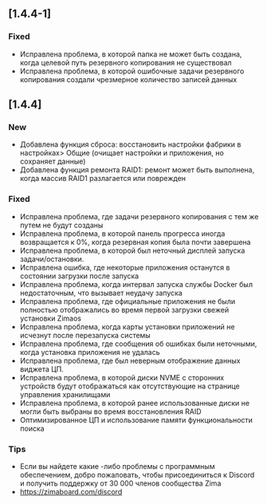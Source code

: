 ## [1.4.4-1]
### Fixed
- Исправлена ​​проблема, в которой папка не может быть создана, когда целевой путь резервного копирования не существовал
- Исправлена ​​проблема, в которой ошибочные задачи резервного копирования создали чрезмерное количество записей данных
## [1.4.4]
### New
- Добавлена ​​функция сброса: восстановить настройки фабрики в настройках> Общие (очищает настройки и приложения, но сохраняет данные)
- Добавлена ​​функция ремонта RAID1: ремонт может быть выполнена, когда массив RAID1 разлагается или поврежден
### Fixed
- Исправлена ​​проблема, где задачи резервного копирования с тем же путем не будут созданы
- Исправлена ​​проблема, в которой панель прогресса иногда возвращается к 0%, когда резервная копия была почти завершена
- Исправлена ​​проблема, в которой был неточный дисплей запуска задачи/остановки.
- Исправлена ​​ошибка, где некоторые приложения останутся в состоянии загрузки после запуска
- Исправлена ​​проблема, когда интервал запуска службы Docker был недостаточным, что вызывает неудачу запуска
- Исправлена ​​проблема, где официальные приложения не были полностью отображались во время первой загрузки свежей установки Zimaos
- Исправлена ​​проблема, когда карты установки приложений не исчезнут после перезапуска системы
- Исправлена ​​проблема, где сообщения об ошибках были неточными, когда установка приложения не удалась
- Исправлена ​​проблема, где был неверным отображение данных виджета ЦП.
- Исправлена ​​проблема, в которой диски NVME с сторонних устройств будут отображаться как отсутствующие на странице управления хранилищами
- Исправлена ​​проблема, в которой ранее использованные диски не могли быть выбраны во время восстановления RAID
- Оптимизированное ЦП и использование памяти функциональности поиска
### Tips
- Если вы найдете какие -либо проблемы с программным обеспечением, добро пожаловать, чтобы присоединиться к Discord и получить поддержку от 30 000 членов сообщества Zima
- <a href = "https://zimaboard.com/discord" target = "_ blank" style = "color: blue"> https://zimaboard.com/discord </a>
